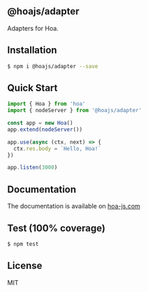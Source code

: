 ## @hoajs/adapter

Adapters for Hoa.

## Installation

```bash
$ npm i @hoajs/adapter --save
```

## Quick Start

```js
import { Hoa } from 'hoa'
import { nodeServer } from '@hoajs/adapter'

const app = new Hoa()
app.extend(nodeServer())

app.use(async (ctx, next) => {
  ctx.res.body = `Hello, Hoa!`
})

app.listen(3000)
```

## Documentation

The documentation is available on [hoa-js.com](https://hoa-js.com/adapter/node.html)

## Test (100% coverage)

```sh
$ npm test
```

## License

MIT
